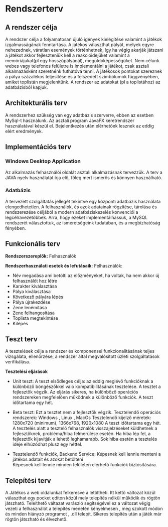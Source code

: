 # Rendszerterv

## A rendszer célja
A rendszer célja a folyamatosan újuló igények kielégítése valamint a játékok izgalmasságának fenntartása. A játékos választhat pályát, melyek egyre nehezednek, váratlan események történhetnek, így ha végig akarják játszani a játékot akkor fejleszteniük kell a reakcióidejüket valamint a memóriájukat(pl egy hosszúpályánál), megoldóképességüket. Nem célunk webes vagy telefonos felületre is implementálni a játékot, csak asztali alkalmazásként szeretnénk futhatóvá tenni. A játékosok pontokat szereznek a pálya százalékos teljesítése és a felszedett szimbólumok függvényében, amiket toplistán megjelenítünk. A rendszer az adatokat (pl a toplistához) az adatbázisból kapjuk.  

## Architekturális terv
A rendszerhez szükség van egy adatbázis szerverre, ebben az esetben MySql-t használunk. Az asztali program JavaFX keretrendszer használatával készül el. Bejelentkezés után elérhetőek lesznek az eddig elért eredmények.  

## Implementációs terv
### Windows Desktop Application  
Az alkalmazás felhasználói oldalát asztali alkalmazásnak tervezzük. A terv a JAVA nyelv használatát írja elő, főleg mert ismerős és könnyen használható.
### Adatbázis  
A tervezett szolgáltatás jellegét tekintve egy központi adatbázis használata elengedhetetlen. A felhasználók, és azok adatainak rögzítése, tárolása és rendszerezése céljából a modern adatbáziskezelés konvenciói a legcélravezetőbbek. Arra, hogy ezeket implementálhassuk, a MySQL rendszerét választottuk, az ismeretségeink tudatában, és a megbízhatóság fényében.  

## Funkcionális terv
**Rendszerszereplők:**
Felhasználók

**Rendszerhasználati esetek és lefutásaik:**
Felhasználók:
- Név megadása ami betölti az előzményeket, ha voltak, ha nem akkor új felhasználót hoz létre
- Karakter kiválasztása
- Pálya kiválasztása
- Következő pályára lépés 
- Pálya újrakezdése
- Zene lenémítása
- Zene felhangosítása
- Toplista megtekintése
- Kilépés

## Teszt terv
A tesztelések célja a rendszer és komponensei funkcionalitásának teljes vizsgálata, ellenőrzése, a rendszer által megvalósított üzleti szolgáltatások verifikálása.

**Tesztelési eljárások**
- Unit teszt: A teszt elsődleges célja: az eddig meglévő funkcióknak a különböző böngészőkkel való kompatibilitásának tesztelése. A tesztet a fejlesztők végzik. 
Az eljárás sikeres, ha különböző operációs rendszereken megfelelően működnek a különböző funkciók. A teszt időtartama egy hét.

- Beta teszt: Ezt a tesztet nem a fejlesztők végzik.
Tesztelendő operációs rendszerek: Windows , Linux , MacOs
Tesztelendő kijelző méretek: 1280x720 (minimum), 1366x768, 1920x1080
A teszt időtartama egy hét. 
A tesztelés alatt a tesztelő felhasználók visszajelzéseket küldhetnek a fejlesztőknek, probléma/hiba felmerülése esetén. 
Ha hiba lép fel, a fejlesztők kijavítják a lehető leghamarabb. Sok hiba esetén a tesztelés ideje elhúzódhat plusz egy héttel.

- Tesztelendő funkciók, Backend Service: Képesnek kell lennie menteni a játékos adatait és azokat betölteni  
Képesnek kell lennie minden felületen elérhető funkciók biztosítására.

## Telepítési terv
A Játékos a web oldalunkat felkeresve a letöltheti. Itt kettő változat közül választhat egy pocket editon közül mely telepítés nélkül működik és rögtön játszható. Teleíthető váltazat varászló segítségével ez a változat végig vezeti a felhasználót a telepítés menetén kényelmesen , meg szokott módon és minden hiányzó programot , .dll telepít. Sikeres telepítés után a játék már rögtön játszható és élvezhető. 
